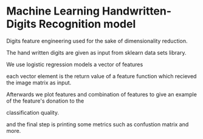 # Machine Learning Handwritten-Digits Recognition model
<p>Digits feature engineering used for the sake of dimensionality reduction.</p>
<p>The hand written digits are given as input from sklearn data sets library.</p>
<p>We use  logistic regression models a vector of features</p>
<p>each vector element is the return value of a feature function which recieved the image matrix as input. </p>
<p>Afterwards we plot features and combination of features to give an example of the feature's donation to the </p>
<p>classification quality. </p>
<p>and the final step is printing some metrics such as confustion matrix and more. </p>





 
